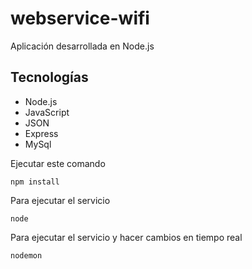 # webservice-wifi
Aplicación desarrollada en Node.js
 
## Tecnologías
- Node.js
- JavaScript
- JSON
- Express
- MySql

Ejecutar este comando 

```
npm install
```
Para ejecutar el servicio
```
node
```
Para ejecutar el servicio y hacer cambios en tiempo real
```
nodemon
```
